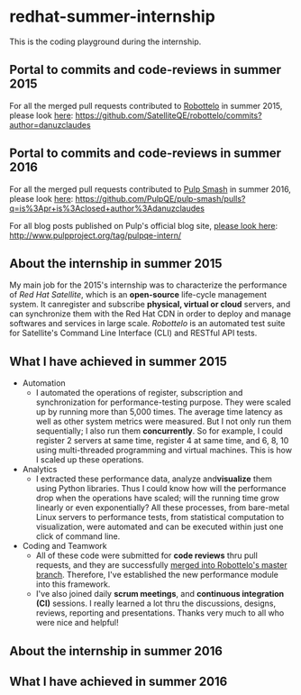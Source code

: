 # redhat-summer-internship
This is the coding playground during the internship.

## Portal to commits and code-reviews in summer 2015
For all the merged pull requests contributed to [Robottelo](https://github.com/SatelliteQE/robottelo) in summer 2015, please look [here](https://github.com/SatelliteQE/robottelo/commits?author=danuzclaudes): https://github.com/SatelliteQE/robottelo/commits?author=danuzclaudes

## Portal to commits and code-reviews in summer 2016
For all the merged pull requests contributed to [Pulp Smash](https://github.com/PulpQE/pulp-smash) in summer 2016, please look [here](https://github.com/PulpQE/pulp-smash/pulls?q=is%3Apr+is%3Aclosed+author%3Adanuzclaudes): https://github.com/PulpQE/pulp-smash/pulls?q=is%3Apr+is%3Aclosed+author%3Adanuzclaudes

For all blog posts published on Pulp's official blog site, [please look here](http://www.pulpproject.org/tag/pulpqe-intern/): http://www.pulpproject.org/tag/pulpqe-intern/


## About the internship in summer 2015
My main job for the 2015's internship was to characterize the performance of *Red Hat Satellite*, which is an **open-source** life-cycle management system. It can ​register and subscribe​ **physical, virtual or cloud** servers, and ​can synchronize​ them with the Red Hat CDN in order to deploy and manage softwares and services in large scale. *Robottelo* is an automated test suite for Satellite's Command Line Interface (CLI) and RESTful API tests.


## What I have achieved in summer 2015
- Automation
  * I automated​ the operations of register, subscription and synchronization for performance-testing purpose. They were ​scale​d up by running more than 5,000 times. ​The​ average time latency as well as other system metrics were measured. But I not only run them sequentially; I also run them ​**concurrently**​. So for example, I could register 2 servers at same time, register 4 at same time, and 6, 8, 10 using multi-threaded programming and virtual machines. This is how I scaled up these operations.
- Analytics
  * I extracted these performance data, ​analyze​ and ​**visualize**​ them using Python libraries. Thus I could know how will the performance drop when the operations have scaled; will the running time grow linearly or even exponentially? All these processes, from bare­-metal Linux servers to performance tests, from statistical computation to visualization, were automated and can be executed within just one click of command line​.
- Coding and Teamwork
  * All of these code were submitted for **code reviews** thru pull requests, and they are successfully [merged into Robottelo's master branch](https://github.com/SatelliteQE/robottelo/pulls?q=iauthor%3Adanuzclaudes). Therefore, I've established the new performance module into this framework.
  * I've also joined daily **scrum meetings**, and **continuous integration (CI)** sessions. I really learned a lot thru the discussions, designs, reviews, reporting and presentations. Thanks very much to all who were nice and helpful!


## About the internship in summer 2016
## What I have achieved in summer 2016
